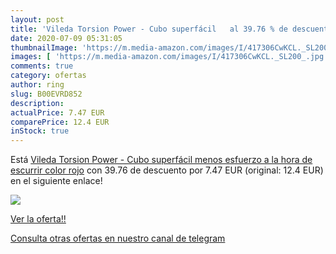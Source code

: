 ```yaml
---
layout: post
title: 'Vileda Torsion Power - Cubo superfácil   al 39.76 % de descuento'
date: 2020-07-09 05:31:05
thumbnailImage: 'https://m.media-amazon.com/images/I/417306CwKCL._SL200_.jpg'
images: [ 'https://m.media-amazon.com/images/I/417306CwKCL._SL200_.jpg' ]
comments: true
category: ofertas
author: ring
slug: B00EVRD852
description:
actualPrice: 7.47 EUR
comparePrice: 12.4 EUR
inStock: true
---
```


Está [Vileda Torsion Power - Cubo superfácil  menos esfuerzo a la hora de escurrir  color rojo](https://www.amazon.com/dp/B00EVRD852/?tag=redken08-20) con 39.76 de descuento por 7.47 EUR (original: 12.4 EUR) en el siguiente enlace!

[![](https://m.media-amazon.com/images/I/417306CwKCL._SL200_.jpg)](https://www.amazon.com/dp/B00EVRD852/?tag=redken08-20)

[Ver la oferta!!](https://www.amazon.com/dp/B00EVRD852/?tag=redken08-20)

[Consulta otras ofertas en nuestro canal de telegram](https://t.me/s/ofertas25)
